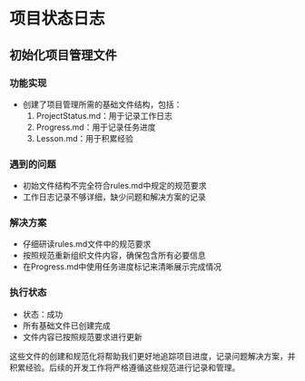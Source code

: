 # 项目状态日志

## 初始化项目管理文件
### 功能实现
- 创建了项目管理所需的基础文件结构，包括：
  1. ProjectStatus.md：用于记录工作日志
  2. Progress.md：用于记录任务进度
  3. Lesson.md：用于积累经验

### 遇到的问题
- 初始文件结构不完全符合rules.md中规定的规范要求
- 工作日志记录不够详细，缺少问题和解决方案的记录

### 解决方案
- 仔细研读rules.md文件中的规范要求
- 按照规范重新组织文件内容，确保包含所有必要信息
- 在Progress.md中使用任务进度标记来清晰展示完成情况

### 执行状态
- 状态：成功
- 所有基础文件已创建完成
- 文件内容已按照规范要求进行更新

这些文件的创建和规范化将帮助我们更好地追踪项目进度，记录问题解决方案，并积累经验。后续的开发工作将严格遵循这些规范进行记录和管理。
